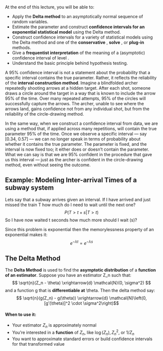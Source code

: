 At the end of this lecture, you will be able to:  
- Apply the **Delta method** to an asymptotically normal sequence of random variables.
- Estimate the parameter and construct **confidence intervals for an exponential statistical model** using the Delta method.
- Construct confidence intervals for a variety of statistical models using the Delta method and one of the **conservative** , **solve** , or **plug-in** methods.
- Give a **frequentist interpretation** of the meaning of a (asymptotic) confidence interval of level .
- Understand the basic principle behind hypothesis testing.

A 95% confidence interval is not a statement about the probability that a specific interval contains the true parameter. Rather, it reflects the reliability of the **interval construction method**. Imagine a blindfolded archer repeatedly shooting arrows at a hidden target. After each shot, someone draws a circle around the target in a way that is known to include the arrow 95% of the time. Over many repeated attempts, 95% of the circles will successfully capture the arrows. The archer, unable to see where the arrows land, gains confidence not from any individual shot, but from the reliability of the circle-drawing method.

In the same way, when we construct a confidence interval from data, we are using a method that, if applied across many repetitions, will contain the true parameter 95% of the time. Once we observe a specific interval — say [0.34, 0.57] — we can no longer speak in terms of probability about whether it contains the true parameter. The parameter is fixed, and the interval is now fixed too; it either does or doesn’t contain the parameter. What we can say is that we are 95% confident in the procedure that gave us this interval — just as the archer is confident in the circle-drawing method, even without seeing the outcome.

## Example: Modeling Inter-arrival Times of a subway system

Lets say that a subway arrives given an interval. If I have arrived and just missed the train T how much do I need to wait until the next one?
$$
P(T>t+s|T>t)
$$
So I have now waited t seconds how much more should I wait (s)?

Since this problem is exponential then the memorylessness property of an exponential makes it:
$$
e^{-\lambda t}=e^{-\lambda s}
$$

## The Delta Method

The **Delta Method** is used to find the **asymptotic distribution** of a **function of an estimator**.
Suppose you have an estimator Z_n such that:
$$
\sqrt{n}(Z_n - \theta) \xrightarrow{d} \mathcal{N}(0, \sigma^2)
$$
and a function g that is **differentiable at** \theta.
Then the delta method say:
$$
\sqrt{n}(g(Z_n) - g(\theta)) \xrightarrow{d} \mathcal{N}\left(0, [g’(\theta)]^2 \cdot \sigma^2\right)$$
#### When to use it:
- Your estimator $Z_n$ is approximately normal
- You’re interested in a **function** of $Z_n$, like $\log(Z_n), Z_n^2$, or $1/Z_n$
- You want to approximate standard errors or build confidence intervals for that transformed value